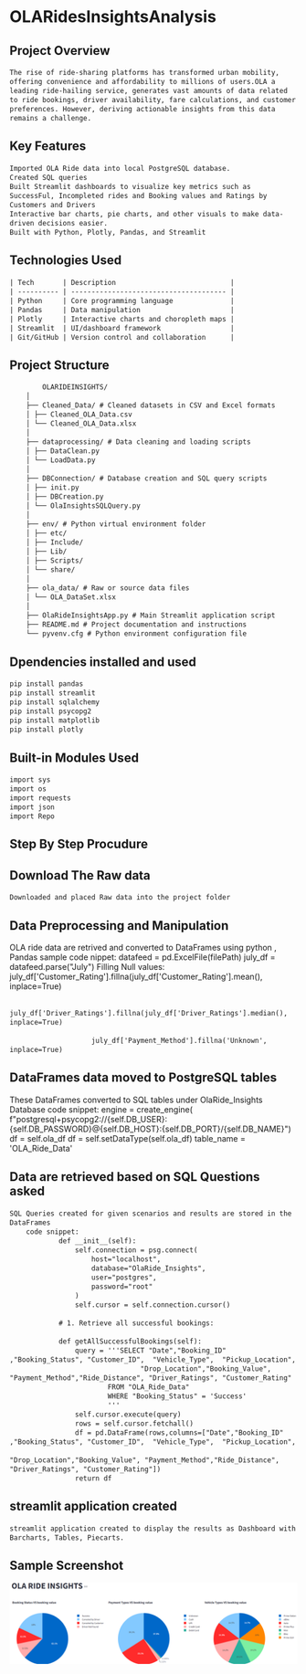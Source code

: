 # OLARidesInsightsAnalysis
## Project Overview
    The rise of ride-sharing platforms has transformed urban mobility, offering convenience and affordability to millions of users.OLA a leading ride-hailing service, generates vast amounts of data related to ride bookings, driver availability, fare calculations, and customer preferences. However, deriving actionable insights from this data remains a challenge.

## Key Features
    Imported OLA Ride data into local PostgreSQL database.
    Created SQL queries
    Built Streamlit dashboards to visualize key metrics such as SuccessFul, Incompleted rides and Booking values and Ratings by Customers and Drivers
    Interactive bar charts, pie charts, and other visuals to make data-driven decisions easier.    
    Built with Python, Plotly, Pandas, and Streamlit
## Technologies Used
    | Tech       | Description                            |
    | ---------- | -------------------------------------- |
    | Python     | Core programming language              |
    | Pandas     | Data manipulation                      |
    | Plotly     | Interactive charts and choropleth maps |
    | Streamlit  | UI/dashboard framework                 |
    | Git/GitHub | Version control and collaboration      |
## Project Structure
            OLARIDEINSIGHTS/
        │
        ├── Cleaned_Data/ # Cleaned datasets in CSV and Excel formats
        │ ├── Cleaned_OLA_Data.csv
        │ └── Cleaned_OLA_Data.xlsx
        │
        ├── dataprocessing/ # Data cleaning and loading scripts
        │ ├── DataClean.py
        │ └── LoadData.py
        │
        ├── DBConnection/ # Database creation and SQL query scripts
        │ ├── init.py
        │ ├── DBCreation.py
        │ └── OlaInsightsSQLQuery.py
        │
        ├── env/ # Python virtual environment folder
        │ ├── etc/
        │ ├── Include/
        │ ├── Lib/
        │ ├── Scripts/
        │ └── share/
        │
        ├── ola_data/ # Raw or source data files
        │ └── OLA_DataSet.xlsx
        │
        ├── OlaRideInsightsApp.py # Main Streamlit application script
        ├── README.md # Project documentation and instructions
        └── pyvenv.cfg # Python environment configuration file



## Dpendencies installed and used
    pip install pandas
    pip install streamlit
    pip install sqlalchemy
    pip install psycopg2
    pip install matplotlib
    pip install plotly

## Built-in Modules Used
    import sys
    import os
    import requests
    import json
    import Repo    
 
## Step By Step Procudure

## Download The Raw data
    Downloaded and placed Raw data into the project folder
## Data Preprocessing and Manipulation
   OLA ride data are retrived and converted to DataFrames using python , Pandas
    sample code nippet:
                        datafeed = pd.ExcelFile(filePath)
                        july_df = datafeed.parse("July")
    Filling Null values:
                        july_df['Customer_Rating'].fillna(july_df['Customer_Rating'].mean(), inplace=True)

                        july_df['Driver_Ratings'].fillna(july_df['Driver_Ratings'].median(), inplace=True)

                        july_df['Payment_Method'].fillna('Unknown', inplace=True)

## DataFrames data moved to PostgreSQL tables
   These DataFrames converted to SQL tables under OlaRide_Insights Database
    code snippet:
                        engine = create_engine( f"postgresql+psycopg2://{self.DB_USER}:{self.DB_PASSWORD}@{self.DB_HOST}:{self.DB_PORT}/{self.DB_NAME}")
                        df = self.ola_df
                        df = self.setDataType(self.ola_df)
                        table_name = 'OLA_Ride_Data'   
## Data are retrieved based on SQL Questions asked
    SQL Queries created for given scenarios and results are stored in the DataFrames
        code snippet:
                def __init__(self):
                    self.connection = psg.connect(
                        host="localhost",
                        database="OlaRide_Insights",
                        user="postgres",
                        password="root"
                    )
                    self.cursor = self.connection.cursor()

                # 1. Retrieve all successful bookings:

                def getAllSuccessfulBookings(self):
                    query = '''SELECT "Date","Booking_ID" ,"Booking_Status", "Customer_ID",  "Vehicle_Type",  "Pickup_Location", 
                                    "Drop_Location","Booking_Value", "Payment_Method","Ride_Distance", "Driver_Ratings", "Customer_Rating"
                            FROM "OLA_Ride_Data"
                            WHERE "Booking_Status" = 'Success'
                            '''
                    self.cursor.execute(query)
                    rows = self.cursor.fetchall()
                    df = pd.DataFrame(rows,columns=["Date","Booking_ID" ,"Booking_Status", "Customer_ID",  "Vehicle_Type",  "Pickup_Location", 
                                                    "Drop_Location","Booking_Value", "Payment_Method","Ride_Distance", "Driver_Ratings", "Customer_Rating"])
                    return df
     
## streamlit application created
    streamlit application created to display the results as Dashboard with Barcharts, Tables, Piecarts.

## Sample Screenshot
     
   ![alt text](image.png)
